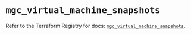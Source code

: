 # `mgc_virtual_machine_snapshots`

Refer to the Terraform Registry for docs: [`mgc_virtual_machine_snapshots`](https://registry.terraform.io/providers/magalucloud/mgc/0.39.0/docs/resources/virtual_machine_snapshots).
